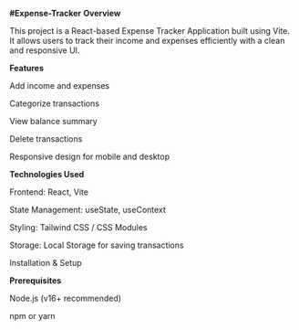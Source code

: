 **#Expense-Tracker**
**Overview**

This project is a React-based Expense Tracker Application built using Vite. It allows users to track their income and expenses efficiently with a clean and responsive UI.

**Features**

Add income and expenses

Categorize transactions

View balance summary

Delete transactions

Responsive design for mobile and desktop

**Technologies Used**

Frontend: React, Vite

State Management: useState, useContext

Styling: Tailwind CSS / CSS Modules

Storage: Local Storage for saving transactions

Installation & Setup

**Prerequisites**

Node.js (v16+ recommended)

npm or yarn

